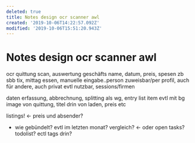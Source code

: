 ```yaml
---
deleted: true
title: Notes design ocr scanner awl
created: '2019-10-06T14:22:57.092Z'
modified: '2019-10-06T15:51:20.943Z'
---
```


# Notes design ocr scanner awl

ocr quittung scan,
auswertung geschäfts name, datum, preis, spesen zb sbb tix, mittag essen, manuelle eingabe..person zuweisbar/per profil, auch für andere, auch privat evtl nutzbar, sessions/firmen 

daten erfassung, abbrechnung, splitting als wg, entry list item evtl mit bg image von quittung, titel drin von laden, preis etc

listings! <- preis und absender?
  - wie gebündelt? evtl im letzten monat?
vergleich? <- oder open tasks? todolist? ectl tags drin?


